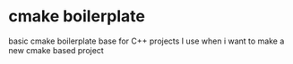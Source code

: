 # cmake boilerplate

basic cmake boilerplate base for C++ projects I use when i want to make a new cmake based project
